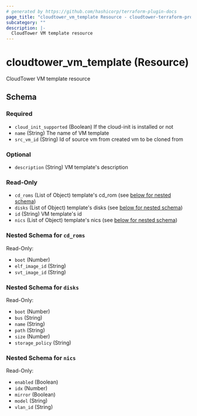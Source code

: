 ```yaml
---
# generated by https://github.com/hashicorp/terraform-plugin-docs
page_title: "cloudtower_vm_template Resource - cloudtower-terraform-provider"
subcategory: ""
description: |-
  CloudTower VM template resource
---
```


# cloudtower_vm_template (Resource)

CloudTower VM template resource



<!-- schema generated by tfplugindocs -->
## Schema

### Required

- `cloud_init_supported` (Boolean) If the cloud-init is installed or not
- `name` (String) The name of VM template
- `src_vm_id` (String) Id of source vm from created vm to be cloned from

### Optional

- `description` (String) VM template's description

### Read-Only

- `cd_roms` (List of Object) template's cd_rom (see [below for nested schema](#nestedatt--cd_roms))
- `disks` (List of Object) template's disks (see [below for nested schema](#nestedatt--disks))
- `id` (String) VM template's id
- `nics` (List of Object) template's nics (see [below for nested schema](#nestedatt--nics))

<a id="nestedatt--cd_roms"></a>
### Nested Schema for `cd_roms`

Read-Only:

- `boot` (Number)
- `elf_image_id` (String)
- `svt_image_id` (String)


<a id="nestedatt--disks"></a>
### Nested Schema for `disks`

Read-Only:

- `boot` (Number)
- `bus` (String)
- `name` (String)
- `path` (String)
- `size` (Number)
- `storage_policy` (String)


<a id="nestedatt--nics"></a>
### Nested Schema for `nics`

Read-Only:

- `enabled` (Boolean)
- `idx` (Number)
- `mirror` (Boolean)
- `model` (String)
- `vlan_id` (String)


